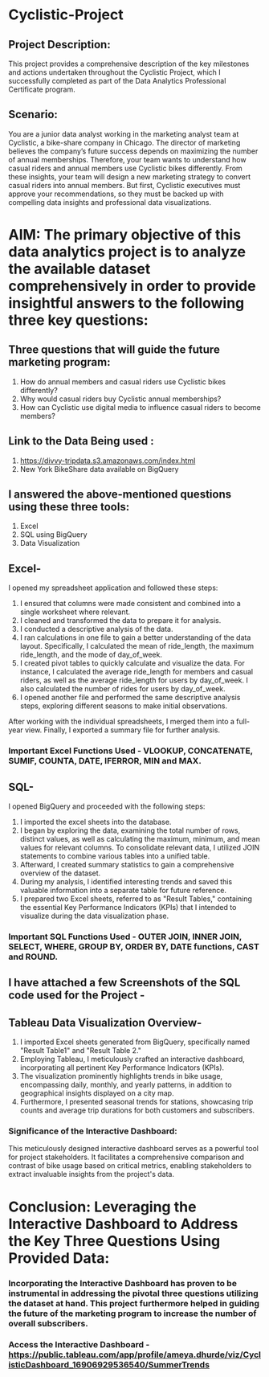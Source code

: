 # Cyclistic-Project

## Project Description:
This project provides a comprehensive description of the key milestones and actions undertaken throughout the Cyclistic Project, which I successfully completed as part of the Data Analytics Professional Certificate program.

## Scenario: 
You are a junior data analyst working in the marketing analyst team at Cyclistic, a bike-share company in Chicago. The director of
marketing believes the company’s future success depends on maximizing the number of annual memberships. Therefore, your
team wants to understand how casual riders and annual members use Cyclistic bikes differently. From these insights, your team will
design a new marketing strategy to convert casual riders into annual members. But first, Cyclistic executives must approve your
recommendations, so they must be backed up with compelling data insights and professional data visualizations.

# AIM: The primary objective of this data analytics project is to analyze the available dataset comprehensively in order to provide insightful answers to the following three key questions:
## Three questions that will guide the future marketing program:
1. How do annual members and casual riders use Cyclistic bikes differently?
2. Why would casual riders buy Cyclistic annual memberships?
3. How can Cyclistic use digital media to influence casual riders to become members?

## Link to the Data Being used : 
1) https://divvy-tripdata.s3.amazonaws.com/index.html
2) New York BikeShare data available on BigQuery

## I answered the above-mentioned questions using these three tools:
1) Excel
2) SQL using BigQuery
3) Data Visualization

## Excel-
I opened my spreadsheet application and followed these steps:

1) I ensured that columns were made consistent and combined into a single worksheet where relevant.
2) I cleaned and transformed the data to prepare it for analysis.
3) I conducted a descriptive analysis of the data.
4) I ran calculations in one file to gain a better understanding of the data layout. Specifically, I calculated the mean of ride_length, the maximum ride_length, and the mode of day_of_week.
5) I created pivot tables to quickly calculate and visualize the data. For instance, I calculated the average ride_length for members and casual riders, as well as the average ride_length for users by day_of_week. I also calculated the number of rides for users by day_of_week.
6) I opened another file and performed the same descriptive analysis steps, exploring different seasons to make initial observations.

After working with the individual spreadsheets, I merged them into a full-year view.
Finally, I exported a summary file for further analysis.

### Important Excel Functions Used - VLOOKUP, CONCATENATE, SUMIF, COUNTA, DATE, IFERROR, MIN and MAX.

## SQL- 
I opened BigQuery and proceeded with the following steps:

1) I imported the excel sheets into the database.
2) I began by exploring the data, examining the total number of rows, distinct values, as well as calculating the maximum, minimum, and mean values for relevant columns.
To consolidate relevant data, I utilized JOIN statements to combine various tables into a unified table.
3) Afterward, I created summary statistics to gain a comprehensive overview of the dataset.
4) During my analysis, I identified interesting trends and saved this valuable information into a separate table for future reference.
5) I prepared two Excel sheets, referred to as "Result Tables," containing the essential Key Performance Indicators (KPIs) that I intended to visualize during the data visualization phase.

### Important SQL Functions Used - OUTER JOIN, INNER JOIN, SELECT, WHERE, GROUP BY, ORDER BY, DATE functions, CAST and ROUND.

## I have attached a few Screenshots of the SQL code used for the Project -


## Tableau Data Visualization Overview-

1) I imported Excel sheets generated from BigQuery, specifically named "Result Table1" and "Result Table 2."
2) Employing Tableau, I meticulously crafted an interactive dashboard, incorporating all pertinent Key Performance Indicators (KPIs).
3) The visualization prominently highlights trends in bike usage, encompassing daily, monthly, and yearly patterns, in addition to geographical insights displayed on a city map.
4) Furthermore, I presented seasonal trends for stations, showcasing trip counts and average trip durations for both customers and subscribers.

### Significance of the Interactive Dashboard:
This meticulously designed interactive dashboard serves as a powerful tool for project stakeholders. It facilitates a comprehensive comparison and contrast of bike usage based on critical metrics, enabling stakeholders to extract invaluable insights from the project's data.


# Conclusion: Leveraging the Interactive Dashboard to Address the Key Three Questions Using Provided Data: 
### Incorporating the Interactive Dashboard has proven to be instrumental in addressing the pivotal three questions utilizing the dataset at hand. This project furthermore helped in guiding the future of the marketing program to increase the number of overall subscribers.

### Access the Interactive Dashboard - https://public.tableau.com/app/profile/ameya.dhurde/viz/CyclisticDashboard_16906929536540/SummerTrends








